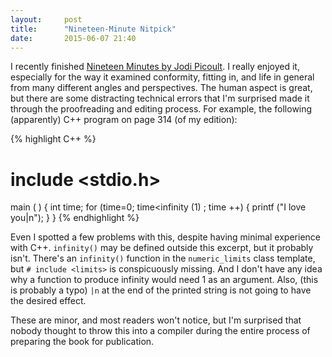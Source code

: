 ```yaml
---
layout:     post
title:      "Nineteen-Minute Nitpick"
date:       2015-06-07 21:40
---
```


I recently finished [Nineteen Minutes by Jodi 
Picoult](https://www.goodreads.com/book/show/14866.Nineteen_Minutes).  I really 
enjoyed it, especially for the way it examined conformity, fitting in, and life 
in general from many different angles and perspectives.  The human aspect is 
great, but there are some distracting technical errors that I'm surprised made 
it through the proofreading and editing process.  For example, the following 
(apparently) C++ program on page 314 (of my edition):

{% highlight C++ %}
# include <stdio.h>
main ( )
{
    int time;
    for (time=0; time<infinity (1) ; time ++)
    { printf ("I love you|n"); }
}
{% endhighlight %}

Even I spotted a few problems with this, despite having minimal experience 
with C++.  `infinity()` may be defined outside this excerpt, but it probably 
isn't.  There's an `infinity()` function in the `numeric_limits` class template,
but `# include <limits>` is conspicuously missing.  And I don't have any idea 
why a function to produce infinity would need 1 as an argument.  Also, (this 
is probably a typo) `|n` at the end of the printed string is not going to have 
the desired effect.  

These are minor, and most readers won't notice, but I'm surprised that nobody
thought to throw this into a compiler during the entire process of preparing
the book for publication.  
